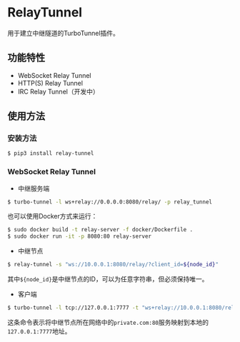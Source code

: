 # RelayTunnel

用于建立中继隧道的TurboTunnel插件。

## 功能特性

* WebSocket Relay Tunnel
* HTTP(S) Relay Tunnel
* IRC Relay Tunnel（开发中）

## 使用方法

### 安装方法

```bash
$ pip3 install relay-tunnel
```

### WebSocket Relay Tunnel

* 中继服务端

```bash
$ turbo-tunnel -l ws+relay://0.0.0.0:8080/relay/ -p relay_tunnel
```

也可以使用Docker方式来运行：

```bash
$ sudo docker build -t relay-server -f docker/Dockerfile .
$ sudo docker run -it -p 8080:80 relay-server
```

* 中继节点

```bash
$ relay-tunnel -s "ws://10.0.0.1:8080/relay/?client_id=${node_id}"
```

其中`${node_id}`是中继节点的ID，可以为任意字符串，但必须保持唯一。

* 客户端

```bash
$ turbo-tunnel -l tcp://127.0.0.1:7777 -t "ws+relay://10.0.0.1:8080/relay/?client_id=${node_id}&target_id=${target_id}" -t tcp://private.com:80 -p relay_tunnel
```

这条命令表示将中继节点所在网络中的`private.com:80`服务映射到本地的`127.0.0.1:7777`地址。



